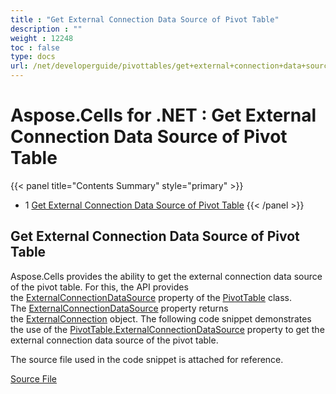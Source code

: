 ```yaml
---
title : "Get External Connection Data Source of Pivot Table" 
description : "" 
weight : 12248 
toc : false
type: docs
url: /net/developerguide/pivottables/get+external+connection+data+source+of+pivot+table/
---
```


# Aspose.Cells for .NET : Get External Connection Data Source of Pivot Table


{{< panel title="Contents Summary" style="primary" >}}
*   1 [Get External Connection Data Source of Pivot Table](#get-external-connection-data-source-of-pivot-table)
{{< /panel >}}
 

## Get External Connection Data Source of Pivot Table

Aspose.Cells provides the ability to get the external connection data source of the pivot table. For this, the API provides the [ExternalConnectionDataSource](https://apireference.aspose.com/net/cells/aspose.cells.pivot/pivottable/properties/externalconnectiondatasource) property of the [PivotTable](https://apireference.aspose.com/net/cells/aspose.cells.pivot/pivottable) class. The [ExternalConnectionDataSource](https://apireference.aspose.com/net/cells/aspose.cells.pivot/pivottable/properties/externalconnectiondatasource) property returns the [ExternalConnection](https://apireference.aspose.com/net/cells/aspose.cells.externalconnections/externalconnection) object. The following code snippet demonstrates the use of the [PivotTable.ExternalConnectionDataSource](https://apireference.aspose.com/net/cells/aspose.cells.pivot/pivottable/properties/externalconnectiondatasource) property to get the external connection data source of the pivot table.

The source file used in the code snippet is attached for reference.

[Source File](https://docs2.aspose.com/cells/net/attachments/104267858/104398862.xlsx)

